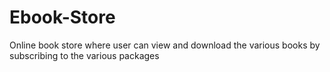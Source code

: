 # Ebook-Store
Online book store where user can view and download the various books by subscribing to the various packages
